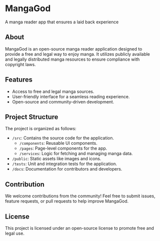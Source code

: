 # MangaGod
A manga reader app that ensures a laid back experience

## About
MangaGod is an open-source manga reader application designed to provide a free and legal way to enjoy manga. It utilizes publicly available and legally distributed manga resources to ensure compliance with copyright laws.

## Features
- Access to free and legal manga sources.
- User-friendly interface for a seamless reading experience.
- Open-source and community-driven development.

## Project Structure
The project is organized as follows:
- `/src`: Contains the source code for the application.
  - `/components`: Reusable UI components.
  - `/pages`: Page-level components for the app.
  - `/services`: Logic for fetching and managing manga data.
- `/public`: Static assets like images and icons.
- `/tests`: Unit and integration tests for the application.
- `/docs`: Documentation for contributors and developers.

## Contribution
We welcome contributions from the community! Feel free to submit issues, feature requests, or pull requests to help improve MangaGod.

## License
This project is licensed under an open-source license to promote free and legal use.